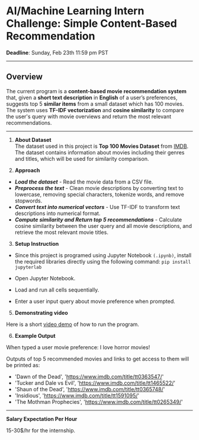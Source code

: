 # AI/Machine Learning Intern Challenge: Simple Content-Based Recommendation

**Deadline**: Sunday, Feb 23th 11:59 pm PST

---

## Overview

The current program is a **content-based movie recommendation system** that, given a **short text description** in **English** of a user’s preferences, suggests top 5 **similar items** from a small dataset which has 100 movies. The system uses **TF-IDF vectorization** and **cosine similarity** to compare the user's query with movie overviews and return the most relevant recommendations.

---

1. **About Dataset**  
The dataset used in this project is **Top 100 Movies Dataset** from [IMDB](https://www.imdb.com/list/ls053251213/). The dataset contains information about movies including their genres and titles, which will be used for similarity comparison.

2. **Approach**  
- ***Load the dataset*** - Read the movie data from a CSV file.
- ***Preprocess the text*** - Clean movie descriptions by converting text to lowercase, removing special characters, tokenize words, and remove stopwords.
- ***Convert text into numerical vectors*** - Use TF-IDF to transform text descriptions into numerical format.
- ***Compute similarity and Return top 5 recommendations*** - Calculate cosine similarity between the user query and all movie descriptions, and retrieve the most relevant movie titles.

3. **Setup Instruction**  
- Since this project is programed using Jupyter Notebook ```(.ipynb)```, install the required libraries directly using the following command: ```pip install jupyterlab```

- Open Jupyter Notebook.
- Load and run all cells sequentially.
- Enter a user input query about movie preference when prompted.

5. **Demonstrating video** 

Here is a short [video demo](https://youtu.be/0F_FnaNtMWQ) of how to run the program. 

6. **Example Output**

When typed a user movie preference:  I love horror movies! 

Outputs of top 5 recommended movies and links to get access to them will be printed as: 

- 'Dawn of the Dead', 'https://www.imdb.com/title/tt0363547/'
- 'Tucker and Dale vs Evil', 'https://www.imdb.com/title/tt1465522/'
- 'Shaun of the Dead', 'https://www.imdb.com/title/tt0365748/'
- 'Insidious', 'https://www.imdb.com/title/tt1591095/'
- 'The Mothman Prophecies', 'https://www.imdb.com/title/tt0265349/'

---
**Salary Expectation Per Hour**

15-30$/hr for the internship.
